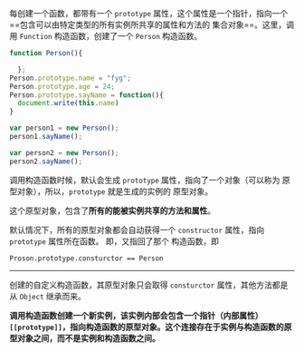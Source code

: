 每创建一个函数，都带有一个 `prototype` 属性，这个属性是一个指针，指向一个 ==包含可以由特定类型的所有实例所共享的属性和方法的 集合对象==。这里，调用 `Function` 构造函数，创建了一个 `Person` 构造函数。

```javascript
function Person(){

  };
Person.prototype.name = "fyg";
Person.prototype.age = 24;
Person.prototype.sayName = function(){
  document.write(this.name)
}

var person1 = new Person();
person1.sayName();

var person2 = new Person();
person2.sayName();
```

调用构造函数时候，默认会生成 `prototype` 属性，指向了一个对象（可以称为 原型对象），所以，`prototype` 就是生成的实例的 原型对象。

这个原型对象，包含了**所有的能被实例共享的方法和属性**。

默认情况下，所有的原型对象都会自动获得一个 `constructor` 属性，指向 `prototype` 属性所在函数。	即，又指回了那个 构造函数，即 
```
Proson.prototype.consturctor == Person
```
---

创建的自定义构造函数，其原型对象只会取得 `consturctor` 属性，其他方法都是从 `Object` 继承而来。

**调用构造函数创建一个新实例，该实例内部会包含一个指针（内部属性） `[[prototype]]`，指向构造函数的原型对象。这个连接存在于实例与构造函数的原型对象之间，而不是实例和构造函数之间。**

